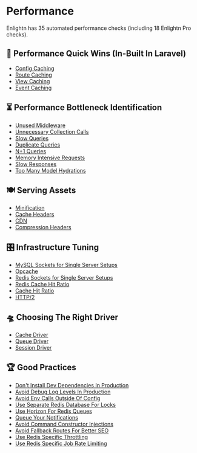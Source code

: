 # Performance

Enlightn has 35 automated performance checks (including 18 Enlightn Pro checks).

## :rocket: Performance Quick Wins (In-Built In Laravel)
- [Config Caching](config-caching-analyzer.html)
- [Route Caching](route-caching-analyzer.html)
- [View Caching](view-caching-analyzer.html)
- [Event Caching](event-caching-analyzer.html) <Badge text="PRO" type="tip"/>

## ⏳ Performance Bottleneck Identification
- [Unused Middleware](unused-global-middleware-analyzer.html)
- [Unnecessary Collection Calls](collection-call-analyzer.html)
- [Slow Queries](telescope-slow-query-analyzer.html) <Badge text="PRO" type="tip"/>
- [Duplicate Queries](telescope-duplicate-query-analyzer.html) <Badge text="PRO" type="tip"/>
- [N+1 Queries](telescope-nplusone-query-analyzer.html) <Badge text="PRO" type="tip"/>
- [Memory Intensive Requests](telescope-memory-intensive-request-analyzer.html) <Badge text="PRO" type="tip"/>
- [Slow Responses](telescope-slow-response-analyzer.html) <Badge text="PRO" type="tip"/>
- [Too Many Model Hydrations](telescope-model-hydration-analyzer.html) <Badge text="PRO" type="tip"/>

## 🍽️ Serving Assets
- [Minification](minification-analyzer.html)
- [Cache Headers](cache-header-analyzer.html)
- [CDN](cdn-analyzer.html) <Badge text="PRO" type="tip"/>
- [Compression Headers](compression-header-analyzer.html) <Badge text="PRO" type="tip"/>

## 🎛️ Infrastructure Tuning
- [MySQL Sockets for Single Server Setups](mysql-single-server-analyzer.html)
- [Opcache](opcache-analyzer.html)
- [Redis Sockets for Single Server Setups](redis-single-server-analyzer.html) <Badge text="PRO" type="tip"/>
- [Redis Cache Hit Ratio](redis-cache-hit-ratio-analyzer.html) <Badge text="PRO" type="tip"/>
- [Cache Hit Ratio](telescope-cache-hit-ratio-analyzer.html) <Badge text="PRO" type="tip"/>
- [HTTP/2](http-two-analyzer.html) <Badge text="PRO" type="tip"/>

## 🛸 Choosing The Right Driver
- [Cache Driver](cache-driver-analyzer.html)
- [Queue Driver](queue-driver-analyzer.html)
- [Session Driver](session-driver-analyzer.html)

## 🏆 Good Practices
- [Don't Install Dev Dependencies In Production](dev-dependency-analyzer.html)
- [Avoid Debug Log Levels In Production](debug-log-analyzer.html)
- [Avoid Env Calls Outside Of Config](env-call-analyzer.html)
- [Use Separate Redis Database For Locks](shared-cache-lock-analyzer.html)
- [Use Horizon For Redis Queues](horizon-suggestion-analyzer.html)
- [Queue Your Notifications](telescope-non-queued-notification-analyzer.html) <Badge text="PRO" type="tip"/>
- [Avoid Command Constructor Injections](command-constructor-injection-analyzer.html) <Badge text="PRO" type="tip"/>
- [Avoid Fallback Routes For Better SEO](fallback-route-analyzer.html) <Badge text="PRO" type="tip"/>
- [Use Redis Specific Throttling](redis-throttling-analyzer.html) <Badge text="PRO" type="tip"/>
- [Use Redis Specific Job Rate Limiting](redis-rate-limiting-analyzer.html) <Badge text="PRO" type="tip"/>